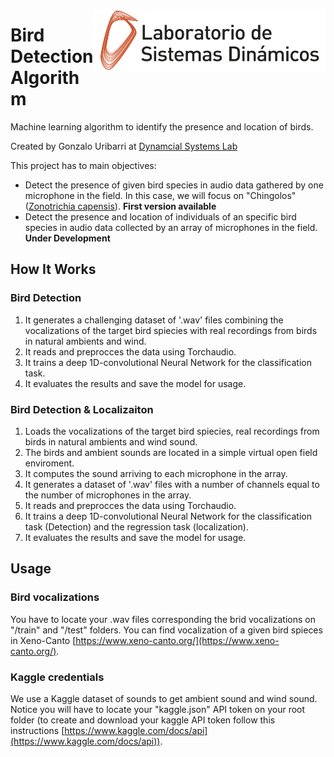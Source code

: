 <img src="https://github.com/gon-uri/bird_detection/blob/main/img/LogoLSD.png" align="right"
     alt="LSD logo" width="370" height="100">
     
# Bird Detection Algorithm

Machine learning algorithm to identify the presence and location of birds.

Created by Gonzalo Uribarri at [Dynamcial Systems Lab](http://www.lsd.df.uba.ar/)

This project has to main objectives:
* Detect the presence of given bird species in audio data gathered by one microphone in the field. In this case, we will focus on "Chingolos" ([Zonotrichia capensis](https://es.wikipedia.org/wiki/Zonotrichia_capensis)). **First version available**
* Detect the presence and location of individuals of an specific bird species in audio data collected by an array of microphones in the field. **Under Development**

## How It Works

### Bird Detection
1. It generates a challenging dataset of '.wav' files combining the vocalizations of the target bird spiecies with real recordings from birds in natural ambients and wind.
2. It reads and preprocces the data using Torchaudio.
3. It trains a deep 1D-convolutional Neural Network for the classification task.
4. It evaluates the results and save the model for usage.

### Bird Detection & Localizaiton
1. Loads the vocalizations of the target bird spiecies, real recordings from birds in natural ambients and wind sound.
2. The birds and ambient sounds are located in a simple virtual open field enviroment.
3. It computes the sound arriving to each microphone in the array.
4. It generates a dataset of '.wav' files with a number of channels equal to the number of microphones in the array.
6. It reads and preprocces the data using Torchaudio.
7. It trains a deep 1D-convolutional Neural Network for the classification task (Detection) and the regression task (localization).
8. It evaluates the results and save the model for usage.

## Usage

### Bird vocalizations
You have to locate your .wav files corresponding the brid vocalizations on "/train" and "/test" folders. You can find vocalization of a given bird spieces in Xeno-Canto [https://www.xeno-canto.org/](https://www.xeno-canto.org/).

### Kaggle credentials
We use a Kaggle dataset of sounds to get ambient sound and wind sound. Notice you will have to locate your "kaggle.json" API token on your root folder (to create and download your kaggle API token follow this instructions [https://www.kaggle.com/docs/api](https://www.kaggle.com/docs/api)).
